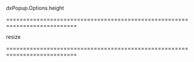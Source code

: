 <!--id-->dxPopup.Options.height<!--/id-->
===========================================================================
<!--firedEvents-->resize<!--/firedEvents-->
===========================================================================

